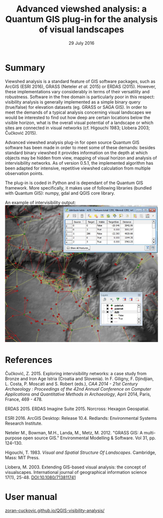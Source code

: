 ﻿---
title: 'Advanced viewshed analysis: a Quantum GIS plug-in for the analysis of visual landscapes'
tags:
  - GIS
  - raster
  - viewshed
authors:
 - name: Zoran Cuckovic
   orcid: 0000-0001-7626-4086
   affiliation: UMR 6249 Laboratoire Chrono-environnement, Université Bourgogne Franche-Comté.
date: 29 July 2016
bibliography: paper.bib
---


# Summary

Viewshed analysis is a standard feature of GIS software packages, such as ArcGIS (ESRI 2016), GRASS (Neteler *et al.* 2015) or ERDAS (2015). However, these implementations vary considerably in terms of their versatility and robustness. Software in the free domain is particularly poor in this respect: visibility analysis is generally implemented as a simple binary query (true/false) for elevation datasets (eg. GRASS or SAGA GIS). In order to meet the demands of a typical analysis concerning visual landscapes we would be interested to find out how deep are certain locations below the visible horizon, what is the overall visual potential of a landscape or which sites are connected in visual networks (cf. Higouchi 1983; Llobera 2003; Čučković 2015).

Advanced viewshed analysis plug-in for open source Quantum GIS software has been made in order to meet some of these demands: besides standard binary viewshed it provides information on the depth at which objects may be hidden from view, mapping of visual horizon and analysis of intervisibility networks. As of version 0.5.1, the implemented algorithm has been adapted for intensive, repetitive viewshed calculation from multiple observation points. 

The plug-in is coded in Python and is dependant of the Quantum GIS framework. More specifically, it makes use of following libraries (bundled with Quantum GIS): numpy, gdal and QGIS core library.   
 
 An example of intervisibility output:
 ![Intervisibility network](Intervisibility.jpg)
 
# References 
Čučković, Z. 2015. Exploring intervisibility networks: a case study from Bronze and Iron Age Istria (Croatia and Slovenia). In F. Giligny, F. Djindjian, L. Costa, P. Moscati and S. Robert (eds.), *CAA 2014 - 21st Century Archaeology : Proceedings of the 42nd Annual Conference on Computer Applications and Quantitative Methods in Archaeology*, April 2014, Paris, France, 469 - 478.

ERDAS 2015. ERDAS Imagine Suite 2015. Norcross: Hexagon Geospatial. 

ESRI 2016. ArcGIS Desktop: Release 10.4. Redlands: Environmental Systems Research Institute.

Neteler M., Bowman, M.H., Landa, M., Metz, M. 2012. "GRASS GIS: A multi-purpose open source GIS." Environmental Modelling & Software. Vol 31, pp. 124–130.

Higouchi, T. 1983. *Visual and Spatial Structure Of Landscapes*. Cambridge, Mass: MIT Press. 

Llobera, M. 2003. Extending GIS-based visual analysis: the concept of visualscapes. International journal of geographical information science 17(1), 25-48. [DOI:10.1080/713811741](https://doi.org/10.1080/713811741)

# User manual

[zoran-cuckovic.github.io/QGIS-visibility-analysis/](zoran-cuckovic.github.io/QGIS-visibility-analysis/)